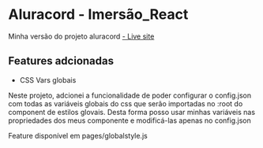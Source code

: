 # Aluracord - Imersão_React

Minha versão do projeto aluracord
[- Live site](https://aluracord-dusky.vercel.app/)

## Features adcionadas

- CSS Vars globais

Neste projeto, adcionei a funcionalidade de poder configurar o config.json com todas as variáveis globais do css que serão importadas no :root do component de estilos glovais. Desta forma posso usar minhas variáveis nas propriedades dos meus componente e modificá-las apenas no config.json

Feature disponível em pages/globalstyle.js 